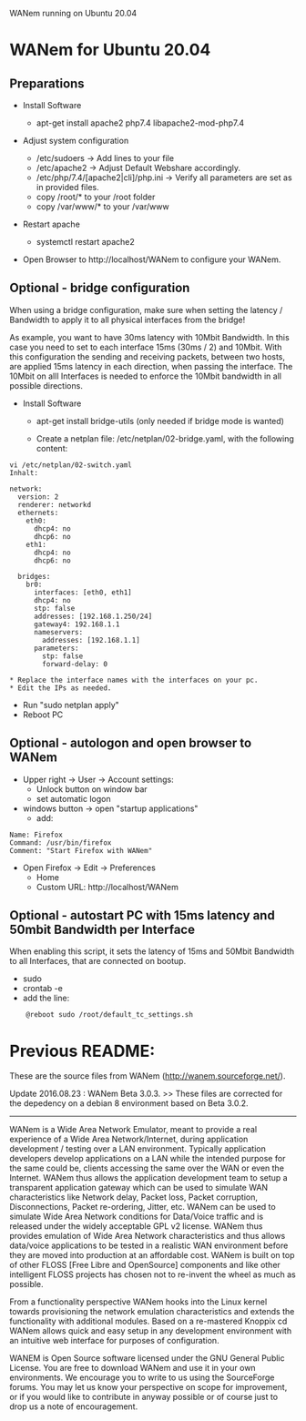 WANem running on Ubuntu 20.04

# WANem for Ubuntu 20.04

## Preparations
* Install Software
	* apt-get install apache2 php7.4 libapache2-mod-php7.4


* Adjust system configuration
	* /etc/sudoers -> Add lines to your file
	* /etc/apache2 -> Adjust Default Webshare accordingly.
	* /etc/php/7.4/[apache2|cli]/php.ini -> Verify all parameters are set as in provided files. 
	* copy /root/* to your /root folder
	* copy /var/www/* to your /var/www

* Restart apache  
	* systemctl restart apache2
	
* Open Browser to http://localhost/WANem to configure your WANem.

## Optional - bridge configuration

When using a bridge configuration, make sure when setting the latency / Bandwidth to apply it to all physical interfaces from the bridge!

As example, you want to have 30ms latency with 10Mbit Bandwidth. In this case you need to set to each interface 15ms (30ms / 2) and 10Mbit.
With this configuration the sending and receiving packets, between two hosts, are applied 15ms latency in each direction, when passing the interface.
The 10Mbit on alll Interfaces is needed to enforce the 10Mbit bandwidth in all possible directions.

* Install Software
	* apt-get install bridge-utils (only needed if bridge mode is wanted)

	* Create a netplan file: /etc/netplan/02-bridge.yaml, with the following content:
```
vi /etc/netplan/02-switch.yaml
Inhalt:

network:
  version: 2
  renderer: networkd
  ethernets:
    eth0:
      dhcp4: no
      dhcp6: no
    eth1:
      dhcp4: no
      dhcp6: no
 
  bridges:
    br0:
      interfaces: [eth0, eth1]
      dhcp4: no
      stp: false
      addresses: [192.168.1.250/24]
      gateway4: 192.168.1.1
      nameservers:
        addresses: [192.168.1.1]
      parameters:
        stp: false
        forward-delay: 0
```
	* Replace the interface names with the interfaces on your pc.
	* Edit the IPs as needed.
* Run "sudo netplan apply"
* Reboot PC

## Optional - autologon and open browser to WANem
* Upper right -> User -> Account settings:
	* Unlock button on window bar
	* set automatic logon
* windows button -> open "startup applications"
	* add:
```
Name: Firefox
Command: /usr/bin/firefox
Comment: "Start Firefox with WANem"
```
* Open Firefox -> Edit -> Preferences
	* Home
	* Custom URL: http://localhost/WANem


## Optional - autostart PC with 15ms latency and 50mbit Bandwidth per Interface

When enabling this script, it sets the latency of 15ms and 50Mbit Bandwidth to all Interfaces, that are connected on bootup.

* sudo 
* crontab -e
* add the line:
```
	@reboot sudo /root/default_tc_settings.sh
```


# Previous README:

These are the source files from WANem (http://wanem.sourceforge.net/). 

Update 2016.08.23 : WANem Beta 3.0.3. >> These files are corrected for the depedency on a debian 8 environment based on Beta 3.0.2.

----------------

WANem is a Wide Area Network Emulator, meant to provide a real experience of a Wide Area Network/Internet, during application development / testing over a LAN environment. Typically application developers develop applications on a LAN while the intended purpose for the same could be, clients accessing the same over the WAN or even the Internet. WANem thus allows the application development team to setup a transparent application gateway which can be used to simulate WAN characteristics like Network delay, Packet loss, Packet corruption, Disconnections, Packet re-ordering, Jitter, etc. WANem can be used to simulate Wide Area Network conditions for Data/Voice traffic and is released under the widely acceptable GPL v2 license. WANem thus provides emulation of Wide Area Network characteristics and thus allows data/voice applications to be tested in a realistic WAN environment before they are moved into production at an affordable cost. WANem is built on top of other FLOSS [Free Libre and OpenSource] components and like other intelligent FLOSS projects has chosen not to re-invent the wheel as much as possible.

From a functionality perspective WANem hooks into the Linux kernel towards provisioning the network emulation characteristics and extends the functionality with additional modules. Based on a re-mastered Knoppix cd WANem allows quick and easy setup in any development environment with an intuitive web interface for purposes of configuration.

WANEM is Open Source software licensed under the GNU General Public License. You are free to download WANem and use it in your own environments. We encourage you to write to us using the SourceForge forums. You may let us know your perspective on scope for improvement, or if you would like to contribute in anyway possible or of course just to drop us a note of encouragement.
